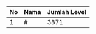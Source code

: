 | No | Nama            | Jumlah Level |
|----|-----------------|--------------|
| 1  | #    |    3871        |
